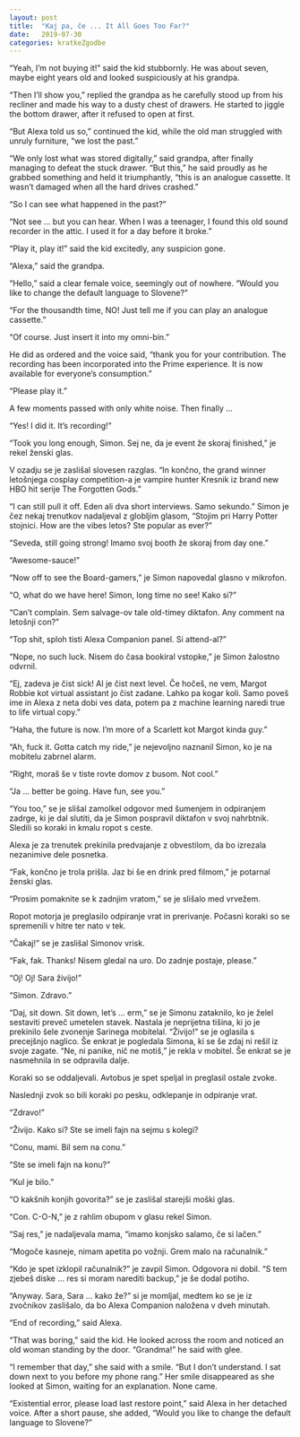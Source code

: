 ```yaml
---
layout: post
title:  "Kaj pa, če ... It All Goes Too Far?"
date:   2019-07-30
categories: kratkeZgodbe
---
```

“Yeah, I’m not buying it!” said the kid stubbornly. He was about seven, maybe eight years old and looked suspiciously at his grandpa. 

“Then I’ll show you,” replied the grandpa as he carefully stood up from his recliner and made his way to a dusty chest of drawers. He started to jiggle the bottom drawer, after it refused to open at first.

“But Alexa told us so,” continued the kid, while the old man struggled with unruly furniture, “we lost the past.”

“We only lost what was stored digitally,” said grandpa, after finally managing to defeat the stuck drawer. “But this,” he said proudly as he grabbed something and held it triumphantly, “this is an analogue cassette. It wasn’t damaged when all the hard drives crashed.”

“So I can see what happened in the past?”

“Not see ... but you can hear. When I was a teenager, I found this old sound recorder in the attic. I used it for a day before it broke.”
	
“Play it, play it!” said the kid excitedly, any suspicion gone.

“Alexa,” said the grandpa. 

“Hello,” said a clear female voice, seemingly out of nowhere. “Would you like to change the default language to Slovene?”
    
“For the thousandth time, NO! Just tell me if you can play an analogue cassette.”
    
“Of course. Just insert it into my omni-bin.”
    
He did as ordered and the voice said, “thank you for your contribution. The recording has been incorporated into the Prime experience. It is now available for everyone’s consumption.”
    
“Please play it.”
    
A few moments passed with only white noise. Then finally …

“Yes! I did it. It’s recording!”
    
“Took you long enough, Simon. Sej ne, da je event že skoraj finished,” je rekel ženski glas.
      
V ozadju se je zaslišal slovesen razglas. “In končno, the grand winner letošnjega cosplay competition-a je vampire hunter Kresnik iz brand new HBO hit serije The Forgotten Gods.”
    
“I can still pull it off. Eden ali dva short interviews. Samo sekundo.” Simon je čez nekaj trenutkov nadaljeval z globljim glasom, “Stojim pri Harry Potter stojnici. How are the vibes letos? Ste popular as ever?”
    
“Seveda, still going strong! Imamo svoj booth že skoraj from day one.”
    
“Awesome-sauce!”
    
“Now off to see the Board-gamers,” je Simon napovedal glasno v mikrofon.

“O, what do we have here! Simon, long time no see! Kako si?”
    
“Can’t complain. Sem salvage-ov tale old-timey diktafon. Any comment na letošnji con?”
    
“Top shit, sploh tisti Alexa Companion panel. Si attend-al?”
    
“Nope, no such luck. Nisem do časa bookiral vstopke,” je Simon žalostno odvrnil. 
    
“Ej, zadeva je čist sick! AI je čist next level. Če hočeš, ne vem, Margot Robbie kot virtual assistant jo čist zadane. Lahko pa kogar koli. Samo poveš ime in Alexa z neta dobi ves data, potem pa z machine learning naredi true to life virtual copy.”
    
“Haha, the future is now. I’m more of a Scarlett kot Margot kinda guy.” 
    
“Ah, fuck it. Gotta catch my ride,” je nejevoljno naznanil Simon, ko je na mobitelu zabrnel alarm.
    
“Right, moraš še v tiste rovte domov z busom. Not cool.”
    
“Ja … better be going. Have fun, see you.”
    
“You too,” se je slišal zamolkel odgovor med šumenjem in odpiranjem zadrge, ki je dal slutiti, da je Simon pospravil diktafon v svoj nahrbtnik. Sledili so koraki in kmalu ropot s ceste.

Alexa je za trenutek prekinila predvajanje z obvestilom, da bo izrezala nezanimive dele posnetka.
    
“Fak, končno je trola prišla. Jaz bi še en drink pred filmom,” je potarnal ženski glas. 

“Prosim pomaknite se k zadnjim vratom,” se je slišalo med vrvežem.
 
Ropot motorja je preglasilo odpiranje vrat in prerivanje. Počasni koraki so se spremenili v hitre ter nato v tek.
    
“Čakaj!” se je zaslišal Simonov vrisk.
    
“Fak, fak. Thanks! Nisem gledal na uro. Do zadnje postaje, please.”

“Oj! Oj! Sara živijo!”
    
“Simon. Zdravo.”
    
“Daj, sit down. Sit down, let’s … erm,” se je Simonu zataknilo, ko je želel sestaviti preveč umetelen stavek.
Nastala je neprijetna tišina, ki jo je prekinilo šele zvonenje Sarinega mobitelal. “Živijo!” se je oglasila s precejšnjo naglico. Še enkrat je pogledala Simona, ki se še zdaj ni rešil iz svoje zagate. “Ne, ni panike, nič ne motiš,” je rekla v mobitel. Še enkrat se je nasmehnila in se odpravila dalje. 
    
Koraki so se oddaljevali. Avtobus je spet speljal in preglasil ostale zvoke.

Naslednji zvok so bili koraki po pesku, odklepanje in odpiranje vrat.
    
“Zdravo!”
    
“Živijo. Kako si? Ste se imeli fajn na sejmu s kolegi?
    
“Conu, mami. Bil sem na conu.”
    
“Ste se imeli fajn na konu?”
    
“Kul je bilo.”
    
“O kakšnih konjih govorita?” se je zaslišal starejši moški glas.
    
“Con. C-O-N,” je z rahlim obupom v glasu rekel Simon.
    
“Saj res,” je nadaljevala mama, “imamo konjsko salamo, če si lačen.”
    
“Mogoče kasneje, nimam apetita po vožnji. Grem malo na računalnik.”

“Kdo je spet izklopil računalnik?” je zavpil Simon. Odgovora ni dobil. “S tem zjebeš diske … res si moram narediti backup,” je še dodal potiho.
    
“Anyway. Sara, Sara … kako že?” si je momljal, medtem ko se je iz zvočnikov zaslišalo, da bo Alexa Companion naložena v dveh minutah.

“End of recording,” said Alexa.
    
“That was boring,” said the kid. He looked across the room and noticed an old woman standing by the door. “Grandma!” he said with glee.
    
“I remember that day,” she said with a smile. “But I don’t understand. I sat down next to you before my phone rang.” Her smile disappeared as she looked at Simon, waiting for an explanation. None came. 
    
“Existential error, please load last restore point,” said Alexa in her detached voice. After a short pause, she added, “Would you like to change the default language to Slovene?”



